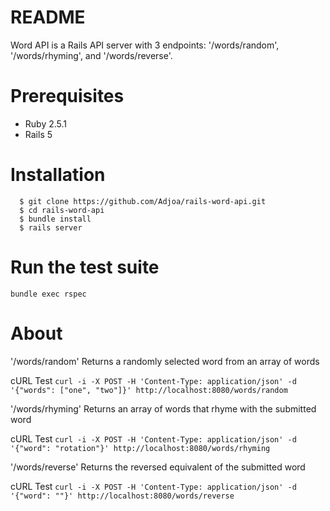 # README

Word API is a Rails API server with 3 endpoints: '/words/random', '/words/rhyming', and '/words/reverse'. 

# Prerequisites
* Ruby 2.5.1
* Rails 5

# Installation
```
  $ git clone https://github.com/Adjoa/rails-word-api.git
  $ cd rails-word-api
  $ bundle install
  $ rails server
```

# Run the test suite
`bundle exec rspec`

# About
'/words/random'
Returns a randomly selected word from an array of words

cURL Test
`curl -i -X POST -H 'Content-Type: application/json' -d '{"words": ["one", "two"]}' http://localhost:8080/words/random`

'/words/rhyming'
Returns an array of words that rhyme with the submitted word

cURL Test
`curl -i -X POST -H 'Content-Type: application/json' -d '{"word": "rotation"}' http://localhost:8080/words/rhyming`

'/words/reverse'
Returns the reversed equivalent of the submitted word

cURL Test
`curl -i -X POST -H 'Content-Type: application/json' -d '{"word": ""}' http://localhost:8080/words/reverse`



